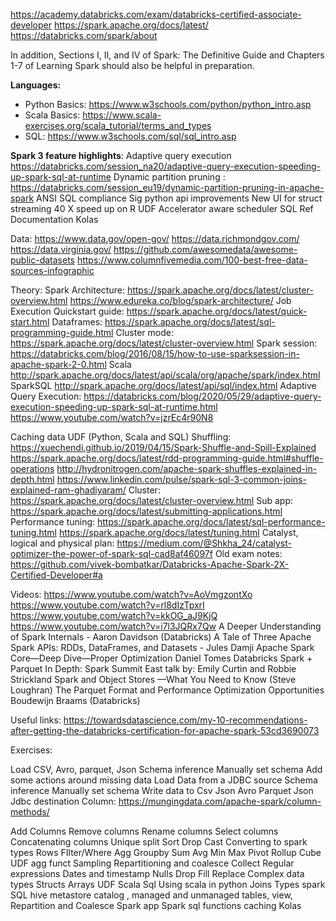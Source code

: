 https://academy.databricks.com/exam/databricks-certified-associate-developer
https://spark.apache.org/docs/latest/
https://databricks.com/spark/about

In addition, Sections I, II, and IV of Spark: The Definitive Guide and Chapters 1-7 of Learning Spark should also be helpful in preparation.

**Languages:**
* Python Basics:
https://www.w3schools.com/python/python_intro.asp
* Scala Basics:
 https://www.scala-exercises.org/scala_tutorial/terms_and_types
* SQL: https://www.w3schools.com/sql/sql_intro.asp


**Spark 3 feature highlights**:
Adaptive query execution
https://databricks.com/session_na20/adaptive-query-execution-speeding-up-spark-sql-at-runtime
Dynamic partition pruning :
https://databricks.com/session_eu19/dynamic-partition-pruning-in-apache-spark
ANSI SQL compliance
Sig python api improvements
New UI for struct streaming
40 X speed up on R UDF
Accelerator aware scheduler
SQL Ref Documentation
Kolas

Data:
https://www.data.gov/open-gov/
https://data.richmondgov.com/
https://data.virginia.gov/
https://github.com/awesomedata/awesome-public-datasets
https://www.columnfivemedia.com/100-best-free-data-sources-infographic

Theory:
Spark Architecture:
 https://spark.apache.org/docs/latest/cluster-overview.html
https://www.edureka.co/blog/spark-architecture/
Job Execution
Quickstart guide: 
https://spark.apache.org/docs/latest/quick-start.html
Dataframes:
https://spark.apache.org/docs/latest/sql-programming-guide.html
Cluster mode:
https://spark.apache.org/docs/latest/cluster-overview.html
Spark session:
https://databricks.com/blog/2016/08/15/how-to-use-sparksession-in-apache-spark-2-0.html
Scala http://spark.apache.org/docs/latest/api/scala/org/apache/spark/index.html
SparkSQL http://spark.apache.org/docs/latest/api/sql/index.html
Adaptive Query Execution: 
https://databricks.com/blog/2020/05/29/adaptive-query-execution-speeding-up-spark-sql-at-runtime.html
https://www.youtube.com/watch?v=jzrEc4r90N8

Caching data
UDF (Python, Scala and SQL)
Shuffling:
https://xuechendi.github.io/2019/04/15/Spark-Shuffle-and-Spill-Explained
https://spark.apache.org/docs/latest/rdd-programming-guide.html#shuffle-operations
http://hydronitrogen.com/apache-spark-shuffles-explained-in-depth.html
https://www.linkedin.com/pulse/spark-sql-3-common-joins-explained-ram-ghadiyaram/
Cluster: https://spark.apache.org/docs/latest/cluster-overview.html
Sub app: https://spark.apache.org/docs/latest/submitting-applications.html
Performance tuning: 
https://spark.apache.org/docs/latest/sql-performance-tuning.html
https://spark.apache.org/docs/latest/tuning.html
Catalyst, logical and physical plan:
https://medium.com/@Shkha_24/catalyst-optimizer-the-power-of-spark-sql-cad8af46097f
Old exam notes:
https://github.com/vivek-bombatkar/Databricks-Apache-Spark-2X-Certified-Developer#a


Videos:
https://www.youtube.com/watch?v=AoVmgzontXo
https://www.youtube.com/watch?v=rl8dIzTpxrI
https://www.youtube.com/watch?v=kkOG_aJ9KjQ
https://www.youtube.com/watch?v=i7l3JQRx7Qw
A Deeper Understanding of Spark Internals - Aaron Davidson (Databricks)
A Tale of Three Apache Spark APIs: RDDs, DataFrames, and Datasets - Jules Damji
Apache Spark Core—Deep Dive—Proper Optimization Daniel Tomes Databricks
Spark + Parquet In Depth: Spark Summit East talk by: Emily Curtin and Robbie Strickland
Spark and Object Stores —What You Need to Know (Steve Loughran)
The Parquet Format and Performance Optimization Opportunities Boudewijn Braams (Databricks)



Useful links:
https://towardsdatascience.com/my-10-recommendations-after-getting-the-databricks-certification-for-apache-spark-53cd3690073




Exercises:

Load CSV, Avro, parquet, Json
Schema inference
Manually set schema
Add some actions around missing data
Load Data from a JDBC source
Schema inference
Manually set schema
Write data to 
Csv
Json
Avro
Parquet
Json
Jdbc destination
Column:
https://mungingdata.com/apache-spark/column-methods/

Add Columns
Remove columns
Rename columns
Select columns
Concatenating columns
Unique
split
Sort
Drop
Cast
Converting to spark types
 Rows
FIlter/Where
Agg
Groupby
Sum
Avg
Min
Max
Pivot
Rollup
Cube
UDF agg funct
Sampling
Repartitioning and coalesce
Collect
Regular expressions
Dates and timestamp
Nulls
Drop
Fill
Replace
Complex data types
Structs
Arrays
UDF
Scala
Sql
Using scala in python
Joins
Types
spark SQL hive metastore catalog , managed and unmanaged tables, view,
Repartition and Coalesce
Spark app
Spark sql functions
caching
Kolas



